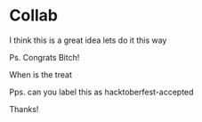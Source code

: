# Collab
I think this is a great idea lets do it this way

Ps. Congrats Bitch!

When is the treat

Pps. can you label this as hacktoberfest-accepted

Thanks!
